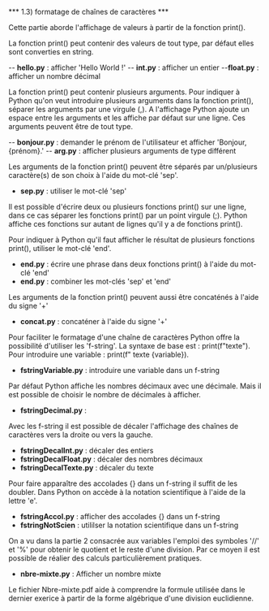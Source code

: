 *** 1.3) formatage de chaînes de caractères ***

Cette partie aborde l'affichage de valeurs à partir de la fonction print().

La fonction print() peut contenir des valeurs de tout type, par défaut elles sont converties en string.

-- **hello.py** : afficher 'Hello World !'
-- **int.py**   : afficher un entier
--**float.py**  : afficher un nombre décimal

La fonction print() peut contenir plusieurs arguments. Pour indiquer à Python qu'on veut introduire plusieurs arguments dans la fonction print(), séparer les arguments par une virgule (,). A l'affichage Python ajoute un espace entre les arguments et les affiche par défaut sur une ligne. Ces arguments peuvent être de tout type.

-- **bonjour.py** : demander le prénom de l'utilisateur et afficher 'Bonjour, {prénom}.'
-- **arg.py**     : afficher plusieurs arguments de type différent

Les arguments de la fonction print() peuvent être séparés par un/plusieurs caractère(s) de son choix à l'aide du mot-clé 'sep'.

- **sep.py**      : utiliser le mot-clé 'sep'

Il est possible d'écrire deux ou plusieurs fonctions print() sur une ligne, dans ce cas séparer les fonctions print() par un point virgule (;). Python affiche ces fonctions sur autant de lignes qu'il y a de fonctions print().

Pour indiquer à Python qu'il faut afficher le résultat de plusieurs fonctions print(), utiliser le mot-clé 'end'.

- **end.py** : écrire une phrase dans deux fonctions print() à l'aide du mot-clé 'end'
- **end.py** : combiner les mot-clés 'sep' et 'end'

Les arguments de la fonction print() peuvent aussi être concaténés à l'aide du signe '+'

- **concat.py** : concaténer à l'aide du signe '+'

Pour faciliter le formatage d'une chaîne de caractères Python offre la possibilité d'utiliser les 'f-string'. La syntaxe de base est : print(f"texte"). Pour introduire une variable : print(f" texte {variable}).

- **fstringVariable.py** : introduire une variable dans un f-string

Par défaut Python affiche les nombres décimaux avec une décimale. Mais il est possible de choisir le nombre de décimales à afficher.

- **fstringDecimal.py** : 

Avec les f-string il est possible de décaler l'affichage des chaînes de caractères vers la droite ou vers la gauche.

- **fstringDecalInt.py**   : décaler des entiers
- **fstringDecalFloat.py** : décaler des nombres décimaux
- **fstringDecalTexte.py** : décaler du texte

Pour faire apparaître des accolades {} dans un f-string il suffit de les doubler. Dans Python on accède à la notation scientifique à l'aide de la lettre 'e'.

- **fstringAccol.py** : afficher des accolades {} dans un f-string
- **fstringNotScien** : utililser la notation scientifique dans un f-string

On a vu dans la partie 2 consacrée aux variables l'emploi des symboles '//' et '%' pour obtenir le quotient et le reste d'une division. Par ce moyen il est possible de réalier des calculs particulièrement pratiques.

- **nbre-mixte.py** : Afficher un nombre mixte

Le fichier Nbre-mixte.pdf aide à comprendre la formule utilisée dans le dernier exerice à partir de la forme algébrique d'une division euclidienne.